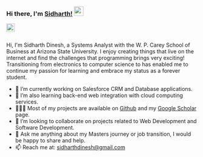 ### Hi there, I'm [Sidharth!](https://sidharth-dinesh.github.io) <img src="https://media.giphy.com/media/hvRJCLFzcasrR4ia7z/giphy.gif" width="25px">

<a href="https://www.linkedin.com/in/sidharth-dinesh/">
  <img align="left" alt="Sidharth's LinkedIN" width="22px" src="https://cdn.simpleicons.org/linkedin" />
</a>

<br />

<br>

Hi, I'm Sidharth Dinesh, a Systems Analyst with the W. P. Carey School of Business at Arizona State University. I enjoy creating things that live on the internet and find the challenges that programming brings very exciting! Transitioning from electronics to computer science to has enabled me to continue my passion for learning and embrace my status as a forever student.

- 🔭 I’m currently working on Salesforce CRM and Database applications.
- 🌱 I’m also learning back-end web integration with cloud computing services.
- 👨🏻‍💻 Most of my projects are available on [Github](https://github.com/Sidharth-Dinesh/list-of-projects) and my [Google Scholar](https://scholar.google.com/citations?user=Hk7LZx0AAAAJ&hl=en&oi=ao) page.
- 👯 I’m looking to collaborate on projects related to Web Development and Software Development.
- 💬 Ask me anything about my Masters journey or job transition, I would be happy to share and help.
- 📫 Reach me at: sidharthdinesh@gmail.com

  

